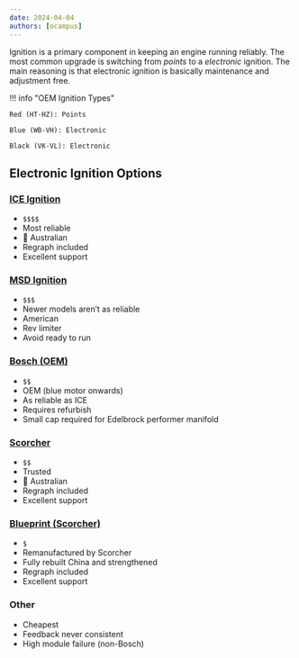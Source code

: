 ```yaml
---
date: 2024-04-04
authors: [ocampus]
---
```


Ignition is a primary component in keeping an engine running reliably. The most common upgrade is switching from _points_ to a _electronic_ ignition. The main reasoning is that electronic ignition is basically maintenance and adjustment free.

!!! info "OEM Ignition Types"

    Red (HT-HZ): Points
    
    Blue (WB-VH): Electronic

    Black (VK-VL): Electronic

## Electronic Ignition Options

### [ICE Ignition](https://www.iceignition.com/)
<!-- more -->
- `$$$$`
- Most reliable
- 🦘 Australian
- Regraph included
- Excellent support

### [MSD Ignition](https://www.holley.com/brands/msd/)
- `$$$`
- Newer models aren’t as reliable
- American
- Rev limiter
- Avoid ready to run

### [Bosch (OEM)](https://www.bosch.com.au/)
- `$$`
- OEM (blue motor onwards)
- As reliable as ICE
- Requires refurbish
- Small cap required for Edelbrock performer manifold

### [Scorcher](https://performanceignition.com.au/p/scorcher)
-  `$$`
- Trusted
- 🦘 Australian
- Regraph included
- Excellent support

### [Blueprint (Scorcher)](https://performanceignition.com.au/p/blueprint-ignition)
-  `$`
- Remanufactured by Scorcher
- Fully rebuilt China and strengthened
- Regraph included
- Excellent support

### Other
- Cheapest
- Feedback never consistent
- High module failure (non-Bosch)
